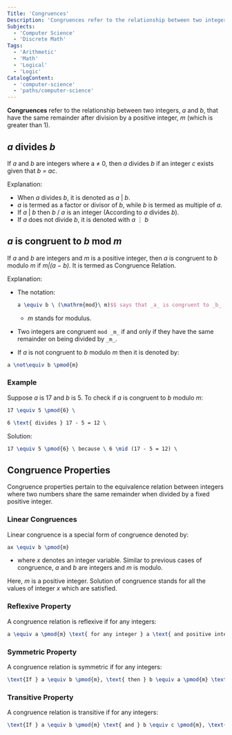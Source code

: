 ```yaml
---
Title: 'Congruences'
Description: 'Congruences refer to the relationship between two integers a and b when they have the same remainder after division by positive integer m that is greater than 1.'
Subjects:
  - 'Computer Science'
  - 'Discrete Math'
Tags:
  - 'Arithmetic'
  - 'Math'
  - 'Logical'
  - 'Logic'
CatalogContent:
  - 'computer-science'
  - 'paths/computer-science'
---
```


**Congruences** refer to the relationship between two integers, _a_ and _b_, that have the same remainder after division by a positive integer, _m_ (which is greater than 1).

## _a_ divides _b_

If _a_ and _b_ are integers where a ≠ 0, then _a_ divides _b_ if an integer _c_ exists given that _b = ac_.

Explanation:

- When _a_ divides _b_, it is denoted as _a_ | _b_.
- _a_ is termed as a factor or divisor of _b_, while _b_ is termed as multiple of _a_.
- If _a_ | _b_ then _b_ / _a_ is an integer (According to _a_ divides _b_).
- If _a_ does not divide _b_, it is denoted with _a_ ⋮ _b_

## _a_ is congruent to _b_ mod _m_

If _a_ and _b_ are integers and _m_ is a positive integer, then _a_ is congruent to _b_ modulo _m_ if _m|(a − b)_. It is termed as Congruence Relation.

Explanation:

- The notation:

  ```tex
  a \equiv b \ (\mathrm{mod}\ m)$$ says that _a_ is congruent to _b_ modulo _m_
  ```

  - _m_ stands for modulus.

- Two integers are congruent `mod _m_` if and only if they have the same remainder on being divided by `_m_`.
- If _a_ is not congruent to _b_ modulo _m_ then it is denoted by:

```tex
a \not\equiv b \pmod{m}
```

### Example

Suppose _a_ is 17 and _b_ is 5. To check if _a_ is congruent to _b_ modulo _m_:

```tex
17 \equiv 5 \pmod{6} \
```

```tex
6 \text{ divides } 17 - 5 = 12 \
```

Solution:

```tex
17 \equiv 5 \pmod{6} \ because \ 6 \mid (17 - 5 = 12) \
```

## Congruence Properties

Congruence properties pertain to the equivalence relation between integers where two numbers share the same remainder when divided by a fixed positive integer.

### Linear Congruences

Linear congruence is a special form of congruence denoted by:

```tex
ax \equiv b \pmod{m}
```

- where _x_ denotes an integer variable. Similar to previous cases of congruence, _a_ and _b_ are integers and _m_ is modulo.

Here, _m_ is a positive integer. Solution of congruence stands for all the values of integer _x_ which are satisfied.

### Reflexive Property

A congruence relation is reflexive if for any integers:

```tex
a \equiv a \pmod{m} \text{ for any integer } a \text{ and positive integer } m.
```

### Symmetric Property

A congruence relation is symmetric if for any integers:

```tex
\text{If } a \equiv b \pmod{m}, \text{ then } b \equiv a \pmod{m} \text{ for any integers } a, b \text{ and positive integer } m.
```

### Transitive Property

A congruence relation is transitive if for any integers:

```tex
\text{If } a \equiv b \pmod{m} \text{ and } b \equiv c \pmod{m}, \text{ then } a \equiv c \pmod{m} \text{ for any integers } a, b, c \text{ and positive integer } m.
```
